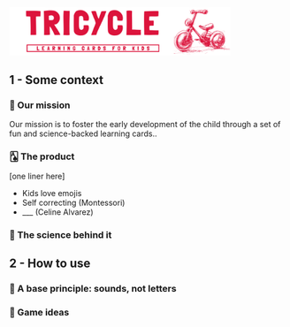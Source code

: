 

<img src="https://github.com/Tricycle-Cards/.github/blob/main/images/prez-header-red.png?raw=true" style="width: 400px;"/>






<!--

<p align="center">
  <img src="https://github.com/Tricycle-Cards/.github/blob/main/images/Presentation%20header.png?raw=true" width="400"/>
</p>
<img src="https://github.com/Tricycle-Cards/.github/blob/main/images/Presentation%20Card.png?raw=true" style="width: 400px;"/>

<img src="https://github.com/Tricycle-Cards/.github/blob/main/images/written_title.png?raw=true" style="width: 400px;"/>

Website: [tricyclecards.com](tricyclecards.com)
# 🃏 *Tricycle* 🃏
_Learning cards for kids_
-->

## 1 - Some context
### 🌱 Our mission
Our mission is to foster the early development of the child through a set of fun and science-backed learning cards..

### 🂡 The product
[one liner here]
- Kids love emojis
- Self correcting (Montessori)
- ___ (Celine Alvarez)

### 🧪 The science behind it

## 2 - How to use
### 📖 A base principle: sounds, not letters

### 🎲 Game ideas 
